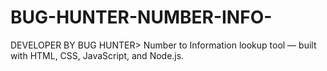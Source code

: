 # BUG-HUNTER-NUMBER-INFO-
DEVELOPER  BY BUG HUNTER> Number to Information lookup tool — built with HTML, CSS, JavaScript, and Node.js.
